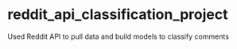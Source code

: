 # reddit_api_classification_project
Used Reddit API to pull data and build models to classify comments 
